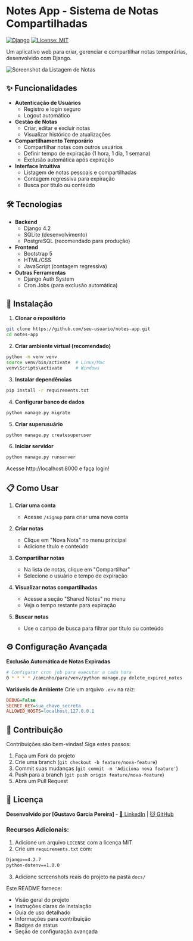 # Notes App - Sistema de Notas Compartilhadas

[![Django](https://img.shields.io/badge/Django-4.2-brightgreen)](https://www.djangoproject.com/)
[![License: MIT](https://img.shields.io/badge/License-MIT-blue.svg)](https://opensource.org/licenses/MIT)

Um aplicativo web para criar, gerenciar e compartilhar notas temporárias, desenvolvido com Django.

![Screenshot da Listagem de Notas](screenshot.png) <!-- Adicione uma imagem real posteriormente -->

## ✨ Funcionalidades

- **Autenticação de Usuários**
  - Registro e login seguro
  - Logout automático
- **Gestão de Notas**
  - Criar, editar e excluir notas
  - Visualizar histórico de atualizações
- **Compartilhamento Temporário**
  - Compartilhar notas com outros usuários
  - Definir tempo de expiração (1 hora, 1 dia, 1 semana)
  - Exclusão automática após expiração
- **Interface Intuitiva**
  - Listagem de notas pessoais e compartilhadas
  - Contagem regressiva para expiração
  - Busca por título ou conteúdo

## 🛠️ Tecnologias

- **Backend**
  - Django 4.2
  - SQLite (desenvolvimento)
  - PostgreSQL (recomendado para produção)
- **Frontend**
  - Bootstrap 5
  - HTML/CSS
  - JavaScript (contagem regressiva)
- **Outras Ferramentas**
  - Django Auth System
  - Cron Jobs (para exclusão automática)

## 🚀 Instalação

1. **Clonar o repositório**
```bash
git clone https://github.com/seu-usuario/notes-app.git
cd notes-app
```

2. **Criar ambiente virtual (recomendado)**
```bash
python -m venv venv
source venv/bin/activate  # Linux/Mac
venv\Scripts\activate     # Windows
```

3. **Instalar dependências**
```bash
pip install -r requirements.txt
```

4. **Configurar banco de dados**
```bash
python manage.py migrate
```

5. **Criar superusuário**
```bash
python manage.py createsuperuser
```

6. **Iniciar servidor**
```bash
python manage.py runserver
```

Acesse http://localhost:8000 e faça login!

## 📋 Como Usar

1. **Criar uma conta**
   - Acesse `/signup` para criar uma nova conta
   
2. **Criar notas**
   - Clique em "Nova Nota" no menu principal
   - Adicione título e conteúdo
   
3. **Compartilhar notas**
   - Na lista de notas, clique em "Compartilhar"
   - Selecione o usuário e tempo de expiração
   
4. **Visualizar notas compartilhadas**
   - Acesse a seção "Shared Notes" no menu
   - Veja o tempo restante para expiração

5. **Buscar notas**
   - Use o campo de busca para filtrar por título ou conteúdo

## ⚙️ Configuração Avançada

**Exclusão Automática de Notas Expiradas**
```bash
# Configurar cron job para executar a cada hora
0 * * * * /caminho/para/venv/python manage.py delete_expired_notes
```

**Variáveis de Ambiente**
Crie um arquivo `.env` na raiz:
```ini
DEBUG=False
SECRET_KEY=sua_chave_secreta
ALLOWED_HOSTS=localhost,127.0.0.1
```

## 🤝 Contribuição

Contribuições são bem-vindas! Siga estes passos:
1. Faça um Fork do projeto
2. Crie uma branch (`git checkout -b feature/nova-feature`)
3. Commit suas mudanças (`git commit -m 'Adiciona nova feature'`)
4. Push para a branch (`git push origin feature/nova-feature`)
5. Abra um Pull Request

## 📄 Licença

**Desenvolvido por [Gustavo Garcia Pereira]** - [🔗 LinkedIn](https://linkedin.com/in/gustavo-garcia-pereira-078240143) | [🐱 GitHub](https://github.com/GustavoGarciaPereira)
### Recursos Adicionais:
1. Adicione um arquivo `LICENSE` com a licença MIT
2. Crie um `requirements.txt` com:
```txt
Django==4.2.7
python-dotenv==1.0.0
```
3. Adicione screenshots reais do projeto na pasta `docs/`

Este README fornece:
- Visão geral do projeto
- Instruções claras de instalação
- Guia de uso detalhado
- Informações para contribuição
- Badges de status
- Seção de configuração avançada

